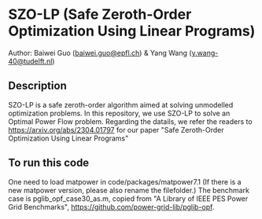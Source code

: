 # SZO-LP (Safe Zeroth-Order Optimization Using Linear Programs)
Author: Baiwei Guo (baiwei.guo@epfl.ch) & Yang Wang (y.wang-40@tudelft.nl)

## Description
SZO-LP is a safe zeroth-order algorithm aimed at solving unmodelled optimization problems. In this repository, we use SZO-LP to solve an Optimal Power Flow problem.
Regarding the datails, we refer the readers to https://arxiv.org/abs/2304.01797 for our paper "Safe Zeroth-Order Optimization Using Linear Programs"

## To run this code
One need to load matpower in code/packages/matpower7.1 (If there is a new matpower version, please also rename the filefolder.)
The benchmark case is pglib_opf_case30_as.m, copied from "A Library of IEEE PES Power Grid Benchmarks", https://github.com/power-grid-lib/pglib-opf.


